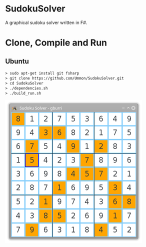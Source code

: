 # SudokuSolver
A graphical sudoku solver written in F#.

# Clone, Compile and Run

## Ubuntu

```
> sudo apt-get install git fsharp
> git clone https://github.com/Ummon/SudokuSolver.git
> cd SudokuSolver
> ./dependencies.sh
> ./build_run.sh
```

![screenshot](/Doc/sudoku_solver_screenshot.png?raw=true)
